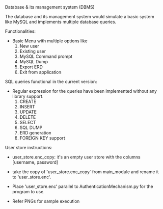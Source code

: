 Database & its management system (DBMS)

The database and its management system would simulate a basic system like MySQL and implements multiple database
queries.

Functionalities:
- Basic Menu with multiple options like
  1. New user
  2. Existing user
  3. MySQL Command prompt
  4. MySQL Dump
  5. Export ERD
  6. Exit from application 
 
SQL queries functional in the current version:
- Regular expression for the queries have been implemented without any library support.
  1. CREATE
  2. INSERT
  3. UPDATE
  4. DELETE
  5. SELECT
  6. SQL DUMP
  7. ERD generation
  8. FOREIGN KEY support

User store instructions:

- user_store.enc_copy: it's an empty user store with the columns [username, password]

- take the copy of 'user_store.enc_copy' from main_module and rename it to 'user_store.enc'.

- Place 'user_store.enc' parallel to AuthenticationMechanism.py for the program to use.

- Refer PNGs for sample execution
